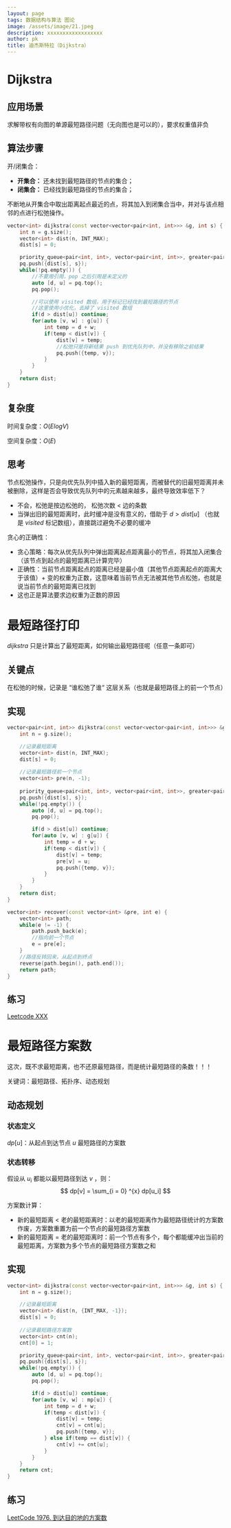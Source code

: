 ```yaml
---
layout: page
tags: 数据结构与算法 图论
image: /assets/image/21.jpeg
description: xxxxxxxxxxxxxxxxxx
author: pk
title: 迪杰斯特拉（Dijkstra）
---
```


# Dijkstra
## 应用场景

求解带权有向图的单源最短路径问题（无向图也是可以的），要求权重值非负


## 算法步骤
开/闭集合：
- **开集合：** 还未找到最短路径的节点的集合；
- **闭集合：** 已经找到最短路径的节点的集合；

不断地从开集合中取出距离起点最近的点，将其加入到闭集合当中，并对与该点相邻的点进行松弛操作。

```cpp
vector<int> dijkstra(const vector<vector<pair<int, int>>> &g, int s) {
    int n = g.size();
    vector<int> dist(n, INT_MAX);
    dist[s] = 0;

    priority_queue<pair<int, int>, vector<pair<int, int>>, greater<pair<int, int>>> pq;
    pq.push({dist[s], s});
    while(!pq.empty()) {
        //不要用引用，pop 之后引用是未定义的
        auto [d, u] = pq.top();
        pq.pop();

        //可以使用 visited 数组，用于标记已经找到最短路径的节点
        //这里使用小优化，去掉了 visited 数组
        if(d > dist[u]) continue;
        for(auto [v, w] : g[u]) {
            int temp = d + w;
            if(temp < dist[v]) {
                dist[v] = temp;
                //松弛只是将新结果 push 到优先队列中，并没有移除之前结果
                pq.push({temp, v});
            }
        }
    }
    return dist;
}
```

## 复杂度

时间复杂度：$O(ElogV)$

空间复杂度：$O(E)$

## 思考

节点松弛操作，只是向优先队列中插入新的最短距离，而被替代的旧最短距离并未被删除，这样是否会导致优先队列中的元素越来越多，最终导致效率低下？
- 不会，松弛是按边松弛的， 松弛次数 < 边的条数
- 当弹出旧的最短距离时，此时缓冲是没有意义的，借助于 $d > dist[u]$ （也就是 $visited$ 标记数组），直接跳过避免不必要的缓冲


贪心的正确性：
- 贪心策略：每次从优先队列中弹出距离起点距离最小的节点，将其加入闭集合（该节点到起点的最短距离已计算完毕）
- 正确性：当前节点距离起点的距离已经是最小值（其他节点距离起点的距离大于该值）+ 变的权重为正数，这意味着当前节点无法被其他节点松弛，也就是说当前节点的最短距离已找到
- 这也正是算法要求边权重为正数的原因




# 最短路径打印
$dijkstra$ 只是计算出了最短距离，如何输出最短路径呢（任意一条即可）



## 关键点

在松弛的时候，记录是 “谁松弛了谁“ 这层关系（也就是最短路径上的前一个节点）



## 实现

```cpp
vector<pair<int, int>> dijkstra(const vector<vector<pair<int, int>>> &g, int s) {
    int n = g.size();

    //记录最短距离
    vector<int> dist(n, INT_MAX);
    dist[s] = 0;
    
    //记录最短路径前一个节点
    vector<int> pre(n, -1);
    
    priority_queue<pair<int, int>, vector<pair<int, int>>, greater<pair<int, int>>> pq;
    pq.push({dist[s], s});
    while(!pq.empty()) {
        auto [d, u] = pq.top();
        pq.pop();

        if(d > dist[u]) continue;
        for(auto [v, w] : g[u]) {
            int temp = d + w;
            if(temp < dist[v]) {
                dist[v] = temp;
                pre[v] = u;
                pq.push({temp, v});
            }
        }
    }
    return dist;
}

vector<int> recover(const vector<int> &pre, int e) {
    vector<int> path;
    while(e != -1) {
        path.push_back(e);
        //指向前一个节点
        e = pre[e];
    }
    //路径反转回来，从起点到终点
    reverse(path.begin(), path.end());
    return path;
}
```
## 练习
[Leetcode XXX]()



# 最短路径方案数
这次，既不求最短距离，也不还原最短路径，而是统计最短路径的条数！！！

关键词：最短路径、拓扑序、动态规划

## 动态规划

### 状态定义

$dp[u]$：从起点到达节点 $u$ 最短路径的方案数

### 状态转移

假设从 $u_i$ 都能以最短路径到达 $v$ ，则：
$$
dp[v] = \sum_{i = 0} ^{x} dp[u_i] 
$$


方案数计算：

- 新的最短距离 < 老的最短距离时：以老的最短距离作为最短路径统计的方案数作废，方案数重置为前一个节点的最短路径方案数
- 新的最短距离 = 老的最短距离时：前一个节点有多个，每个都能缓冲出当前的最短距离，方案数为多个节点的最短路径方案数之和

## 实现
```cpp
vector<int> dijkstra(const vector<vector<pair<int, int>>> &g, int s) {
    int n = g.size();

    //记录最短距离
    vector<int> dist(n, {INT_MAX, -1});
    dist[s] = 0;
    
    //记录最短路径方案数
    vector<int> cnt(n);
    cnt[0] = 1;

    priority_queue<pair<int, int>, vector<pair<int, int>>, greater<pair<int, int>>> pq;
    pq.push({dist[s], s});
    while(!pq.empty()) {
        auto [d, u] = pq.top();
        pq.pop();

        if(d > dist[u]) continue;
        for(auto [v, w] : mp[u]) {
            int temp = d + w;
            if(temp < dist[v]) {
                dist[v] = temp;
                cnt[v] = cnt[u];
                pq.push({temp, v});
            } else if(temp == dist[v]) {
                cnt[v] += cnt[u];
            }
        }
    }
    return cnt;
}
```

## 练习
[LeetCode 1976. 到达目的地的方案数](https://leetcode.cn/problems/number-of-ways-to-arrive-at-destination/)

